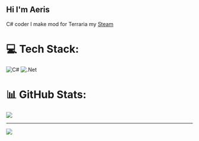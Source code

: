 ## Hi I'm Aeris

C# coder
I make mod for Terraria my [Steam](https://steamcommunity.com/profiles/76561199477207706/)<br/>

# 💻 Tech Stack:
![C#](https://img.shields.io/badge/c%23-%23239120.svg?style=for-the-badge&logo=csharp&logoColor=white) ![.Net](https://img.shields.io/badge/.NET-5C2D91?style=for-the-badge&logo=.net&logoColor=white)
# 📊 GitHub Stats:
![](https://github-readme-stats.vercel.app/api/top-langs/?username=Sernk&theme=dark&hide_border=false&include_all_commits=false&count_private=false&layout=compact)

---
[![](https://visitcount.itsvg.in/api?id=Sernk&icon=0&color=0)](https://visitcount.itsvg.in)

<!-- Proudly created with GPRM ( https://gprm.itsvg.in ) -->
